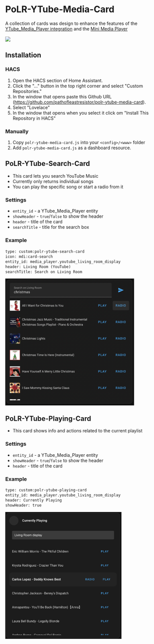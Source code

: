# PoLR-YTube-Media-Card

A collection of cards was design to enhance the features of the [YTube_Media_Player integration](https://github.com/KoljaWindeler/ytube_music_player) and the [Mini Media Player](https://github.com/kalkih/mini-media-player)

<img src="img/polr-ytube-media-card.gif" align="center" width="400px"></img>

## Installation

### HACS

1. Open the HACS section of Home Assistant.
2. Click the "..." button in the top right corner and select "Custom Repositories."
3. In the window that opens paste this Github URL (https://github.com/pathofleastresistor/polr-ytube-media-card).
4. Select "Lovelace"
5. In the window that opens when you select it click om "Install This Repository in HACS"

### Manually

1. Copy `polr-ytube-media-card.js` into your `<config>/<www>` folder
2. Add `polr-ytube-media-card.js` as a dashboard resource.

## PoLR-YTube-Search-Card

-   This card lets you search YouTube Music
-   Currently only returns individual songs
-   You can play the specific song or start a radio from it

### Settings

-   `entity_id` - a YTube_Media_Player entity
-   `showHeader` - `true`/`false` to show the header
-   `header` - title of the card
-   `searchTitle` - title for the search box

### Example

```
type: custom:polr-ytube-search-card
icon: mdi:card-search
entity_id: media_player.youtube_living_room_display
header: Living Room (YouTube)
searchTitle: Search on Living Room
```

<img src="img/polr-ytube-search-card.png" align="center" height="400" />

## PoLR-YTube-Playing-Card

-   This card shows info and actions related to the current playlist

### Settings

-   `entity_id` - a YTube_Media_Player entity
-   `showHeader` - `true`/`false` to show the header
-   `header` - title of the card

### Example

```
type: custom:polr-ytube-playing-card
entity_id: media_player.youtube_living_room_display
header: Currently Playing
showHeader: true
```

<img src="img/polr-ytube-playing-card.png" align="center" height="400" />
